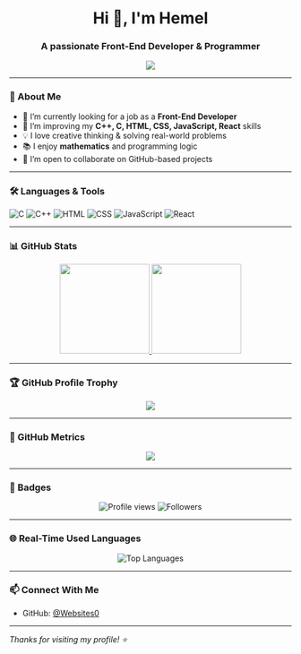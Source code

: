 <h1 align="center">Hi 👋, I'm Hemel </h1>
<h3 align="center">A passionate Front-End Developer & Programmer</h3>

<p align="center">
  <img src="https://readme-typing-svg.herokuapp.com?font=Fira+Code&duration=3000&pause=1000&color=3B82F6&center=true&vCenter=true&lines=I+love+Problem+Solving;Creative+Thinker+%26+Math+Enthusiast;Frontend+Developer+%26+Coder;Always+learning+new+things" />
</p>

---

### 💫 About Me

- 🔭 I’m currently looking for a job as a **Front-End Developer**
- 🌱 I’m improving my **C++, C, HTML, CSS, JavaScript, React** skills
- 💡 I love creative thinking & solving real-world problems
- 📚 I enjoy **mathematics** and programming logic
- 🤝 I’m open to collaborate on GitHub-based projects

---

### 🛠️ Languages & Tools

![C](https://img.shields.io/badge/-C-333?style=flat-square&logo=c)
![C++](https://img.shields.io/badge/-C++-333?style=flat-square&logo=c%2B%2B&logoColor=blue)
![HTML](https://img.shields.io/badge/-HTML5-333?style=flat-square&logo=html5)
![CSS](https://img.shields.io/badge/-CSS3-333?style=flat-square&logo=css3&logoColor=1572B6)
![JavaScript](https://img.shields.io/badge/-JavaScript-333?style=flat-square&logo=javascript&logoColor=F7DF1E)
![React](https://img.shields.io/badge/-React-333?style=flat-square&logo=react)

---

### 📊 GitHub Stats

<div align="center">

<!-- Light-mode GitHub Stats (forced) -->
<a href="https://github.com/Websites0">
  <img height="160" src="https://github-readme-stats.vercel.app/api?username=Websites0&show_icons=true&theme=light&hide_border=false" />
</a>


<!-- Streak Stats (light theme) -->
<a href="https://github.com/Websites0">
  <img height="160" src="https://streak-stats.demolab.com/?user=Websites0&theme=light&hide_border=false" />
</a>

</div>


---

### 🏆 GitHub Profile Trophy

<p align="center">
  <img src="https://github-profile-trophy.vercel.app/?username=Websites0&theme=flat&no-bg=true&no-frame=true" />
</p>

---

### 🧮 GitHub Metrics

<p align="center">
  <img src="https://github-profile-summary-cards.vercel.app/api/cards/profile-details?username=Websites0&theme=github_dark" />
</p>

---

### 📌 Badges

<p align="center">
  <img src="https://komarev.com/ghpvc/?username=Websites0&style=flat-square&color=blue" alt="Profile views"/>
  <img src="https://img.shields.io/github/followers/Websites0?style=social" alt="Followers"/>
</p>

---


### 🌐 Real-Time Used Languages

<p align="center">
  <img src="https://github-readme-stats.vercel.app/api/top-langs/?username=Websites0&layout=compact&langs_count=8&theme=tokyonight&hide_border=false&cache_seconds=1800" alt="Top Languages" />
</p>


---

### 📫 Connect With Me

- GitHub: [@Websites0](https://github.com/Websites0)

---

_Thanks for visiting my profile! ⭐_

